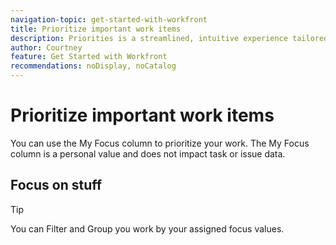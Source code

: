 ```yaml
---
navigation-topic: get-started-with-workfront
title: Prioritize important work items
description: Priorities is a streamlined, intuitive experience tailored for task owners. 
author: Courtney
feature: Get Started with Workfront
recommendations: noDisplay, noCatalog
---
```


# Prioritize important work items

You can use the My Focus column to prioritize your work. The My Focus column is a personal value and does not impact task or issue data. 

## Focus on stuff

>[!TIP]
>
>You can Filter and Group you work by your assigned focus values.
